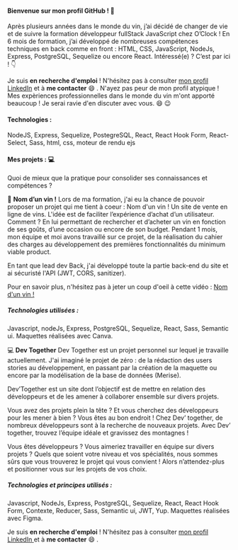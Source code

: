 #### Bienvenue sur mon profil GitHub ! 👋

Après plusieurs années dans le monde du vin, j’ai décidé de changer de vie et de suivre la formation développeur fullStack JavaScript chez O’Clock ! En 6 mois de formation, j’ai développé de nombreuses compétences techniques en back comme en front : HTML, CSS, JavaScript, NodeJs, Express, PostgreSQL, Sequelize ou encore React. Intéressé(e) ? C’est par ici ! :point_down:

Je suis **en recherche d'emploi** ! N'hésitez pas à consulter [mon profil LinkedIn](https://www.linkedin.com/in/margaux-perrier/) et à **me contacter** :smile: .
N'ayez pas peur de mon profil atypique ! Mes expèriences professionnelles dans le monde du vin m'ont apporté beaucoup ! Je serai ravie d'en discuter avec vous. 😄 😉

#### Technologies : 

NodeJS, Express, Sequelize, PostegreSQL, React, React Hook Form, React-Select, Sass, html, css, moteur de rendu ejs

#### Mes projets  : 	:computer:

Quoi de mieux que la pratique pour consolider ses connaissances et compétences ? 

:wine_glass: **Nom d’un vin !**
Lors de ma formation, j'ai eu la chance de pouvoir proposer un projet qui me tient à coeur : Nom d'un vin ! Un site de vente en ligne de vins. 
L'idée est de faciliter l’expérience d’achat d’un utilisateur. Comment ? En lui permettant de rechercher et d’acheter un vin en fonction de ses goûts, d’une occasion ou encore de son budget. 
Pendant 1 mois, mon équipe et moi avons travaillé sur ce projet, de la réalisation du cahier des charges au développement des premières fonctionnalités du minimum viable product. 

En tant que lead dev Back, j'ai développé toute la partie back-end du site et ai sécuristé l'API (JWT, CORS, sanitizer). 

Pour en savoir plus, n'hésitez pas à jeter un coup d'oeil à cette vidéo : [Nom d'un vin ! ](https://www.linkedin.com/posts/margaux-perrier_cher-r%C3%A9seau-apr%C3%A8s-plusieurs-ann%C3%A9es-dans-ugcPost-7001468301771956224-8sVc?utm_source=share&utm_medium=member_desktop)

##### Technologies utilisées : 
Javascript, nodeJs, Express, PostgreSQL, Sequelize, React, Sass, Semantic ui. Maquettes réalisées avec Canva. 

:computer: **Dev Together** 
Dev Together est un projet personnel sur lequel je travaille actuellement. J'ai imaginé le projet de zéro : de la rédaction des users stories au développement, en passant par la création de la maquette ou encore par la modélisation de la base de données (Merise). 


Dev’Together est un site dont l’objectif est de mettre en relation des développeurs et de les amener à collaborer ensemble sur divers projets.

Vous avez des projets plein la tête ? Et vous cherchez des développeurs pour les mener à bien ? 
Vous êtes au bon endroit ! Chez Dev’ together, de nombreux développeurs sont à la recherche de nouveaux projets. Avec Dev’ together, trouvez l’équipe idéale et gravissez des montagnes ! 

Vous êtes développeurs ? Vous aimeriez travailler en équipe sur divers projets ? Quels que soient votre niveau et vos spécialités, nous sommes sûrs que vous trouverez le projet qui vous convient ! Alors n’attendez-plus et positionner vous sur les projets de vos choix. 

##### Technologies et principes utilisés :
Javascript, NodeJs, Express, PostgreSQL, Sequelize, React, React Hook Form, Contexte, Reducer, Sass, Semantic ui, JWT, Yup. Maquettes réalisées avec Figma. 

Je suis **en recherche d'emploi** ! N'hésitez pas à consulter [mon profil LinkedIn ](https://www.linkedin.com/in/margaux-perrier/) et à **me contacter** :smile: .
